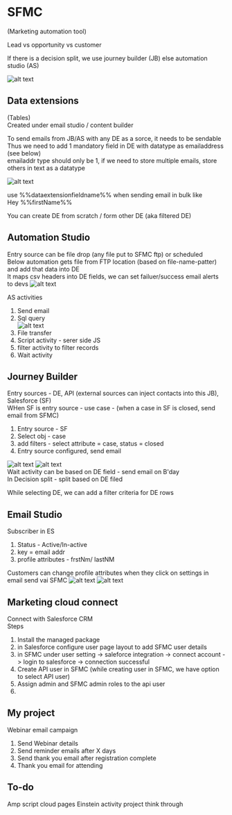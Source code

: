 # SFMC
(Marketing automation tool)

Lead vs opportunity vs customer  

If there is a decision split, we use journey builder (JB) else automation studio (AS)  

![alt text](PNG/Dev-process.PNG "Title")   

## Data extensions
(Tables)  
Created under email studio / content builder  

To send emails from JB/AS with any DE as a sorce, it needs to be sendable  
Thus we need to add 1 mandatory field in DE with datatype as emailaddress (see below)  
emailaddr type should only be 1, if we need to store multiple emails, store others in text as a datatype

![alt text](PNG/DE1.PNG "Title")  

use %%dataextensionfieldname%% when sending email in bulk like  
Hey %%firstName%%  

You can create DE from scratch / form other DE (aka filtered DE)

## Automation Studio  
Entry source can be file drop (any file put to SFMC ftp) or scheduled  
Below automation gets file from FTP location (based on file-name-patter) and add that data into DE  
It maps csv headers into DE fields, we can set failuer/success email alerts to devs
![alt text](PNG/AS1.PNG "Title")    

AS activities
1. Send email
2. Sql query  
![alt text](PNG/AS2.PNG "Title")  
3. File transfer  
4. Script activity - serer side JS  
5. filter activity to filter records
6. Wait activity 


## Journey Builder
Entry sources - DE, API (external sources can inject contacts into this JB), Salesforce (SF)  
WHen SF is entry source - use case - (when a case in SF is closed, send email from SFMC)  
1. Entry source - SF
2. Select obj - case
3. add filters - select attribute = case, status = closed
4. Entry source configured, send email  

![alt text](PNG/JB1.PNG "Title")
![alt text](PNG/JB2.PNG "Title")  
Wait activity can be based on DE field - send email on B'day  
In Decision split - split based on DE filed  


While selecting DE, we can add a filter criteria for DE rows

## Email Studio  
Subscriber in ES  
1. Status - Active/In-active
2. key = email addr
3. profile attributes - frstNm/ lastNM  

Customers can change profile attributes when they click on settings in email send vai SFMC
![alt text](PNG/ES1.PNG "Title") 
![alt text](PNG/ES2.PNG "Title") 

## Marketing cloud connect
Connect with Salesforce CRM  
Steps  
1. Install the managed package
2. in Salesforce configure user page layout to add SFMC user details
3. in SFMC under user setting -> saleforce integration -> connect account -> login to salesforce -> connection successful
4. Create API user in SFMC (while creating user in SFMC, we have option to select API user)
5. Assign admin and SFMC admin roles to the api user
6. 

## My project
Webinar email campaign  
1. Send Webinar details
2. Send reminder emails after X days
3. Send thank you email after registration complete
4. Thank you email for attending

## To-do
Amp script
cloud pages
Einstein activity
project think through